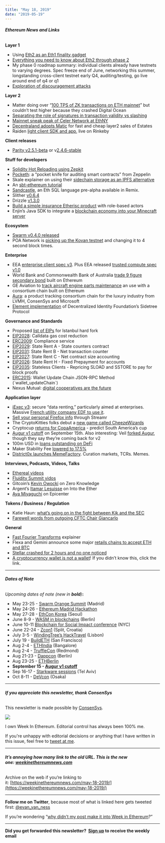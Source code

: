 ```yaml
---
title: "May 18, 2019"
date: "2019-05-19"
---
```


###### **Ethereum News and Links**

**Layer 1**

- Using [Eth2 as an Eth1 finality gadget](https://medium.com/@ralexstokes/the-finality-gadget-2bf608529e50)
- [Everything you need to know about Eth2 through phase 2](https://medium.com/@william.j.villanueva/a-journey-through-phase-2-of-ethereum-2-0-c7a2397a36cb)
- My phase 0 roadmap summary: individual clients already have testnets to varying degrees. Spec freeze end of June, networking this summer, longstanding cross-client testnet early Q4, auditing/testing, go live around end of q4 or q1
- [Exploration of discouragement attacks](http://hackingresear.ch/discouragement-attacks/)

**Layer 2**

- Matter doing over “[100 TPS of ZK transactions on ETH mainnet](https://twitter.com/the_matter_labs/status/1129439834819440641)” but couldn’t test higher because they crashed Digital Ocean
- [Separating the role of signatures in transaction validity vs slashing](https://ethresear.ch/t/separating-the-role-of-signatures-in-transaction-validity-vs-slashing/5453)
- [Mainnet sneak peak of Celer Network at EthNY](https://medium.com/celer-network/celer-ethny-2d8faa48d669)
- [Decentraland adopts Matic](https://decentraland.org/blog/technology/decentralands-path-toward-scaling-transactions) for fast and cheap layer2 sales of Estates
- Raiden [light client SDK and app](https://medium.com/raiden-network/public-project-launch-raiden-light-client-sdk-and-dapp-140a546c63a0), live on Rinkeby

**Client releases**

- [Parity v2.5.1-beta](https://github.com/paritytech/parity-ethereum/releases/tag/v2.5.1) or v[2.4.6-stable](https://github.com/paritytech/parity-ethereum/releases/tag/v2.4.6)

**Stuff for developers**

- [Solidity Hot Reloading using Zepkit](https://blog.zeppelinos.org/solidity-hot-reloading-using-zepkit/)
- [Pocketh](https://forum.zeppelin.solutions/t/new-pocket-knife-tool-for-developers-pocketh/655): a “pocket knife for auditing smart contracts” from Zeppelin
- Skale explainer on using their [sidechain storage as an IPFS alternative](https://skalelabs.com/blog/skale_decentralized_storage/)
- An [sbt-ethereum tutorial](https://medium.com/quiknode/creating-ethereum-smart-contracts-via-command-line-e817aa4ef8a)
- [Sandcastle](https://twitter.com/shahankhatch/status/1129427879262138369), an Eth SQL language pre-alpha available in Remix.
- Slither [v0.6.4](https://github.com/crytic/slither/releases/tag/0.6.4)
- Drizzle [v1.3.0](https://github.com/trufflesuite/drizzle-react/releases/tag/1.3.0)
- [Build a simple insurance Etherisc product](https://blog.etherisc.com/gif-tutorial-part-1-dc595057c1b9) with role-based actors
- Enjin’s Java SDK to integrate a [blockchain economy into your Minecraft server](https://blog.enjincoin.io/announcing-enjins-open-source-java-sdk-minecraft-plugin-minecraft-server-af7a34fa1d65)

**Ecosystem**

- [Swarm v0.4.0 released](https://www.reddit.com/r/ethswarm/comments/bpqxeu/swarm_v040_released/)
- POA Network is [picking up the Kovan testnet](https://forum.poa.network/t/kovan-testnet-upgrade-featuring-four-new-validators/2486) and changing it to 4 second block times.

**Enterprise**

- EEA [enterprise client spec v3](https://entethalliance.org/wp-content/uploads/2019/05/EEA_Enterprise_Ethereum_Client_Specification_V3.pdf). Plus EEA released [trusted compute spec v1.0](https://entethalliance.org/enterprise-ethereum-alliance-releases-dff-chain-trusted-compute-specification-1-0/)
- World Bank and Commonwealth Bank of Australia [trade 9 figure secondary bond](https://www.finextra.com/newsarticle/33825/world-bank-and-cba-record-secondary-bond-trading-on-a-blockchain/blockchain) built on Ethereum
- GE Aviation to [track aircraft engine parts maintenance](https://www.coindesk.com/codename-truengine-ge-aviation-and-microsoft-reveal-aircraft-parts-certification-blockchain) an use with a consortium chain built on Ethereum
- [Aura](https://content.consensys.net/wp-content/uploads/AURA_ConsenSys_Press-Release_May-16-2019-2.pdf): a product tracking consortium chain for the luxury industry from LVMH, ConsenSys and Microsoft
- [Element implementation](https://medium.com/transmute-techtalk/introducing-element-328b4260e757) of Decentralized Identity Foundation’s Sidetree Protocol

**Governance and Standards**

- Proposed [list of EIPs](https://github.com/ethereum/EIPs/blob/f8ffe537c1c684863570ee27527c01334517be9a/EIPS/eip-1679.md) for Istanbul hard fork
- [EIP2028](https://github.com/ethereum/EIPs/blob/77aa54f578b13e15c45d22dc1d5f9d93e231366c/EIPS/eip-2028.md): Calldata gas cost reduction
- [ERC2009](https://github.com/ethereum/EIPs/pull/2009/files): Compliance service
- [EIP2029](https://github.com/ethereum/EIPs/blob/7f770499088e402aa7db7c336361f063a4157e30/EIPS/eip-2029.md): State Rent A - State counters contract
- [EIP2031](https://github.com/ethereum/EIPs/blob/b5c02ae35481fbf96315ba36018a8e7779a5a887/EIPS/eip-2031.md): State Rent B - Net transaction counter
- [EIP2027](https://github.com/ethereum/EIPs/blob/bf8055e7faa512ed8237df2696c77cf8c666d319/EIPS/eip-2027.md): State Rent C - Net contract size accounting
- [EIP2026](https://github.com/ethereum/EIPs/blob/3be640ba18841c0ebc6f2f4e3526656a0ecfb5b1/EIPS/eip-2026.md): State Rent H - Fixed Prepayment for accounts
- [EIP2035](https://github.com/ethereum/EIPs/blob/76ece359ecec2feb51571adb114cf5378d4af566/EIPS/eip-2035.md): Stateless Clients - Repricing SLOAD and SSTORE to pay for block proofs
- [ERC2015](https://github.com/pedrouid/EIPs/blob/5101cc053161824c5d4b031e823c7bed35cefec6/EIPS/eip-2015.md): Wallet Update Chain JSON-RPC Method (\`wallet\_updateChain\`)
- Nexus Mutual: [digital cooperatives are the future](https://medium.com/nexus-mutual/digital-cooperatives-are-the-future-2b0772c1e03a)

**Application layer**

- [iExec v3](https://medium.com/iex-ec/v3-iexec-releases-data-wallet-for-enterprises-to-rent-data-and-ai-models-using-blockchain-e773a6bab69a): secure “data renting,” particularly aimed at enterprises. Massive [French utility company EDF to use it](https://www.coindesk.com/the-worlds-fifth-largest-electrical-company-is-using-an-ethereum-dapp).
- [Sell your personal Firefox info](https://medium.com/streamrblog/crowdselling-your-personal-data-through-firefox-c4f8bf9b8a96) through Streamr
- The CryptoKitties folks debut a [new game called CheezeWizards](https://medium.com/dapperlabs/cheeze-wizards-the-worlds-first-blockchain-battle-royale-with-cheese-756ec102f9ab)
- Cryptocup [returns for CopaAmerica](https://cryptocup.io/) - predict South America’s cup
- [Augur v1 cutoff](https://www.augur.net/blog/v1-cutoff/) on September 15th. Also interesting: Veil [forked Augur](https://twitter.com/joeykrug/status/1128732458193752065), though they say they’re coming back for v2
- 100m USD in [loans outstanding on DeFi](https://twitter.com/bloqboard/status/1128335007506927617)
- Maker Stability Fee [lowered to 17.5%](https://blog.makerdao.com/executive-vote-stability-fee-17-5/)
- [District0x launches MemeFactory](https://blog.district0x.io/introducing-meme-factory-4aba7925dcdd). Curation markets, TCRs. Memes.

**Interviews, Podcasts, Videos, Talks** 

- [Ethereal videos](https://www.youtube.com/playlist?list=PLJ8kQp5OiaEN6PALiLvOl1rcn3C7zoxRi)
- [Fluidity Summit vidos](https://www.youtube.com/playlist?list=PL8PE6YyYo5OIA5bzcLPAcVnZl_gjx8IyQ)
- Gitcoin’s [Kevin Owocki](https://www.zeroknowledge.fm/77) on Zero Knowledge
- Argent’s [Itamar Lesuisse](https://ethhub.substack.com/p/argent-the-immense-benefits-of-smart) on Into the Ether
- [Aya Miyaguchi](https://epicenter.tv/episode/287/) on Epicenter

**Tokens / Business / Regulation**

- Katie Haun: [what’s going on in the fight between Kik and the SEC](https://a16z.com/2019/05/15/kik-and-the-sec-whats-going-on-and-what-does-it-mean-for-crypto/)
- [Farewell words from outgoing CFTC Chair Giancarlo](https://www.coindesk.com/christopher-giancarlo-cftc-future-of-blockchain)

**General**

- [Fast Fourier Transforms](https://vitalik.ca/general/2019/05/12/fft.html) explainer
- Flexa and Gemini announce some major [retails chains to accept ETH and BTC](https://medium.com/flexa/the-flexa-network-is-open-for-business-8673c50c3d9d)
- [Stellar crashed for 2 hours and no one noticed](https://thenextweb.com/hardfork/2019/05/16/stellar-blockchain-cascading-failure-crash-nobody-noticed-cryptocurrency-xlm/)
- [A cryptocurrency wallet is not a wallet](https://medium.com/@zigguratt/a-cryptocurrency-wallet-is-not-a-wallet-97fa6eb29e48)! If you didn’t know this, click the link.

* * *

###### **Dates of Note**

_Upcoming dates of note (new in **bold**)_**:**

- May 23-25 - [Swarm Orange Summit](https://www.eventbrite.com/e/swarm-orange-summit-madrid-2019-tickets-57378034245) (Madrid)
- May 24-26 - [Ethereum Madrid Hackathon](https://ethereummadrid.com/hackathon-2019/)
- May 27-28 - [EthCon Korea](https://ethcon.kr/) (Seoul)
- June 8-9 - [WASM in blockchains](https://avive.github.io/wasm_on_the_blockchain/#/) (Berlin)
- June 10-11 [Blockchain for Social Impact conference](https://conference.blockchainforsocialimpact.com/) (NYC)
- June 22-24 - [Zcon1](https://www.zfnd.org/zcon/) (Split, Croatia)
- July 3-5 - [WindingTree’s HackTravel](https://windingtree.com/hacktravel-lisbon-2019) (Lisbon)
- July 19 - [BuildETH](https://www.buildeth.io/) (San Francisco)
- Aug 2-4 - [ETHIndia](https://ethindia.co/) (Bangalore)
- Aug 2-4 - [TruffleCon](https://www.truffleframework.com/trufflecon2019) (Redmond)
- Aug 21-23 - [Dappcon](https://dappcon.io/) (Berlin)
- Aug 23-25 - [ETHBerlin](https://ethberlinzwei.com/)
- **September 15 - [Augur v1 cutoff](https://www.augur.net/blog/v1-cutoff/)**
- Sep 16-17 - [Starkware sessions](https://www.starkware.co/sessions/) (Tel Aviv)
- Oct 8-11 - [DeVcon](https://devcon.org/) (Osaka)

* * *

###### **If you appreciate this newsletter, thank ConsenSys**

This newsletter is made possible by [ConsenSys](https://consensys.net/).  

[![](https://cdn.substack.com/image/fetch/w_1100,c_limit,q_auto:good,f_auto/https%3A%2F%2Fbucketeer-e05bbc84-baa3-437e-9518-adb32be77984.s3.amazonaws.com%2Fpublic%2Fimages%2F08f1b2fd-57e2-4d4b-bd42-730c769114be_240x240.jpeg)](https://cdn.substack.com/image/fetch/c_limit,q_auto:good,f_auto/https%3A%2F%2Fbucketeer-e05bbc84-baa3-437e-9518-adb32be77984.s3.amazonaws.com%2Fpublic%2Fimages%2F08f1b2fd-57e2-4d4b-bd42-730c769114be_240x240.jpeg)

  
I own Week In Ethereum. Editorial control has always been 100% me. 

If you're unhappy with editorial decisions or anything that I have written in this issue, feel free to [tweet at me](https://twitter.com/evan_van_ness).

* * *

###### **It’s annoying how many link to the old URL. This is the new one: [weekinethereumnews.com](https://weekinethereumnews.com/)** 

Archive on the web if you’re linking to it: [https://weekinethereumnews.com/may-18-2019/](https://weekinethereumnews.com/may-18-2019/)

* * *

**Follow me on Twitter**, because most of what is linked here gets tweeted first: [@evan\_van\_ness](https://twitter.com/evan_van_ness)

If you’re wondering “[why didn’t my post make it into Week in Ethereum](https://www.evanvanness.com/post/179914035841/why-didnt-my-post-make-the-newsletter)?”

* * *

**Did you get forwarded this newsletter?  [Sign up](https://weekinethereum.substack.com/subscribe#about) to receive the weekly email**

